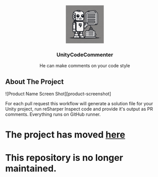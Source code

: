 <!-- Improved compatibility of back to top link: See: https://github.com/othneildrew/Best-README-Template/pull/73 -->
<a name="readme-top"></a>

<!-- PROJECT LOGO -->
<br />
<div align="center">
  <a href="https://github.com/kkostenkov/UnityCodeCommenter">
    <img src="docs/images/logo.png" alt="Logo" width="120" height="120">
  </a>

  <h3 align="center">UnityCodeCommenter</h3>

  <p align="center">
    He can make comments on your code style
  </p>
</div>


<!-- ABOUT THE PROJECT -->
## About The Project
![Product Name Screen Shot][product-screenshot]

For each pull request this workflow will generate a solution file for your Unity project, run reSharper Inspect code and provide it's output as PR comments. Everything runs on GitHub runner.


# The project has moved [here](https://github.com/kkostenkov/unity-code-commenter) 

# This repository is no longer maintained.
